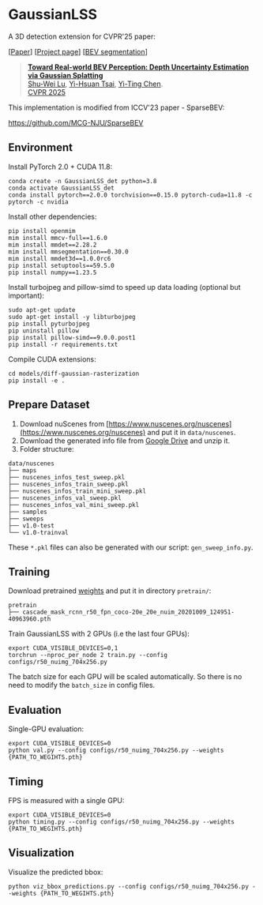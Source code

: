 # GaussianLSS
A 3D detection extension for CVPR'25 paper:

[[Paper](https://arxiv.org/abs/2504.01957)] [[Project page](https://hcis-lab.github.io/GaussianLSS/)] [[BEV segmentation](https://github.com/HCIS-Lab/GaussianLSS)]

> [**Toward Real-world BEV Perception: Depth Uncertainty Estimation via Gaussian Splatting**](https://arxiv.org/abs/2504.01957)<br>
> [Shu-Wei Lu](https://nargoo0328.github.io/shu_wei_lu/), [Yi-Hsuan Tsai](https://sites.google.com/site/yihsuantsai/), [Yi-Ting Chen](https://sites.google.com/site/yitingchen0524/home).<br> 
> [CVPR 2025](https://cvpr.thecvf.com/Conferences/2025)

This implementation is modified from ICCV'23 paper - SparseBEV:

https://github.com/MCG-NJU/SparseBEV
## Environment

Install PyTorch 2.0 + CUDA 11.8:

```
conda create -n GaussianLSS_det python=3.8
conda activate GaussianLSS_det
conda install pytorch==2.0.0 torchvision==0.15.0 pytorch-cuda=11.8 -c pytorch -c nvidia
```

Install other dependencies:

```
pip install openmim
mim install mmcv-full==1.6.0
mim install mmdet==2.28.2
mim install mmsegmentation==0.30.0
mim install mmdet3d==1.0.0rc6
pip install setuptools==59.5.0
pip install numpy==1.23.5
```

Install turbojpeg and pillow-simd to speed up data loading (optional but important):

```
sudo apt-get update
sudo apt-get install -y libturbojpeg
pip install pyturbojpeg
pip uninstall pillow
pip install pillow-simd==9.0.0.post1
pip install -r requirements.txt
```

Compile CUDA extensions:

```
cd models/diff-gaussian-rasterization
pip install -e .
```

## Prepare Dataset

1. Download nuScenes from [https://www.nuscenes.org/nuscenes](https://www.nuscenes.org/nuscenes) and put it in `data/nuscenes`.
2. Download the generated info file from [Google Drive](https://drive.google.com/file/d/1uyoUuSRIVScrm_CUpge6V_UzwDT61ODO/view?usp=sharing) and unzip it.
3. Folder structure:

```
data/nuscenes
├── maps
├── nuscenes_infos_test_sweep.pkl
├── nuscenes_infos_train_sweep.pkl
├── nuscenes_infos_train_mini_sweep.pkl
├── nuscenes_infos_val_sweep.pkl
├── nuscenes_infos_val_mini_sweep.pkl
├── samples
├── sweeps
├── v1.0-test
└── v1.0-trainval
```

These `*.pkl` files can also be generated with our script: `gen_sweep_info.py`.

## Training

Download pretrained [weights](https://download.openmmlab.com/mmdetection3d/v0.1.0_models/nuimages_semseg/cascade_mask_rcnn_r50_fpn_coco-20e_20e_nuim/cascade_mask_rcnn_r50_fpn_coco-20e_20e_nuim_20201009_124951-40963960.pth) and put it in directory `pretrain/`:

```
pretrain
├── cascade_mask_rcnn_r50_fpn_coco-20e_20e_nuim_20201009_124951-40963960.pth
```

Train GaussianLSS with 2 GPUs (i.e the last four GPUs):

```
export CUDA_VISIBLE_DEVICES=0,1
torchrun --nproc_per_node 2 train.py --config configs/r50_nuimg_704x256.py
```

The batch size for each GPU will be scaled automatically. So there is no need to modify the `batch_size` in config files.

## Evaluation

Single-GPU evaluation:

```
export CUDA_VISIBLE_DEVICES=0
python val.py --config configs/r50_nuimg_704x256.py --weights {PATH_TO_WEGIHTS.pth}
```

## Timing

FPS is measured with a single GPU:

```
export CUDA_VISIBLE_DEVICES=0
python timing.py --config configs/r50_nuimg_704x256.py --weights {PATH_TO_WEGIHTS.pth}
```

## Visualization

Visualize the predicted bbox:

```
python viz_bbox_predictions.py --config configs/r50_nuimg_704x256.py --weights {PATH_TO_WEGIHTS.pth}
```
